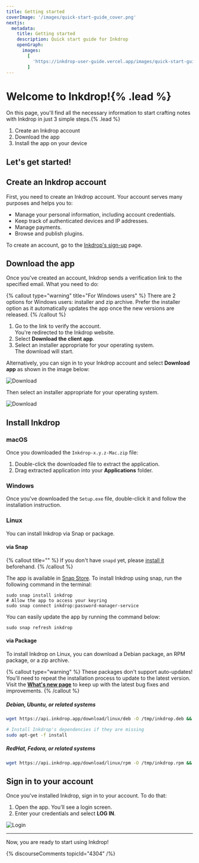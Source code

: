 ```yaml
---
title: Getting started
coverImage: '/images/quick-start-guide_cover.png'
nextjs:
  metadata:
    title: Getting started
    description: Quick start guide for Inkdrop
    openGraph:
      images:
        [
          'https://inkdrop-user-guide.vercel.app/images/quick-start-guide_cover.png',
        ]
---
```


# Welcome to Inkdrop!{% .lead %}

On this page, you'll find all the necessary information to start crafting notes with Inkdrop in just 3 simple steps.{% .lead %}

1. Create an Inkdrop account
2. Download the app
3. Install the app on your device

Let's get started!
---

## Create an Inkdrop account

First, you need to create an Inkdrop account. Your account serves many purposes and helps you to:

- Manage your personal information, including account credentials.
- Keep track of authenticated devices and IP addresses.
- Manage payments.
- Browse and publish plugins.

To create an account, go to the [Inkdrop's sign-up](https://my.inkdrop.app/signup) page.

## Download the app

Once you've created an account, Inkdrop sends a verification link to the specified email. What you need to do:

{% callout type="warning" title="For Windows users" %}
There are 2 options for Windows users: installer and zip archive. Prefer the installer option as it automatically updates the app once the new versions are released.
{% /callout %}

1. Go to the link to verify the account.  
   You're redirected to the Inkdrop website.
2. Select **Download the client app**.
3. Select an installer appropriate for your operating system.  
   The download will start.

Alternatively, you can sign in to your Inkdrop account and select **Download app** as shown in the image below:

![Download](/images/quick-start-guide_download.png)

Then select an installer appropriate for your operating system.

![Download](/images/quick-start-guide_download2.png)

## Install Inkdrop

### macOS

Once you downloaded the `Inkdrop-x.y.z-Mac.zip` file:

1. Double-click the downloaded file to extract the application.
2. Drag extracted application into your **Applications** folder.

### Windows

Once you've downloaded the `Setup.exe` file, double-click it and follow the installation instruction.

### Linux

You can install Inkdrop via Snap or package.

#### via Snap

{% callout title="" %}
If you don't have `snapd` yet, please [install it](https://snapcraft.io/docs/core/install) beforehand.
{% /callout %}

The app is available in [Snap Store](https://snapcraft.io/inkdrop). To install Inkdrop using snap, run the following command in the terminal:

```shell
sudo snap install inkdrop
# Allow the app to access your keyring
sudo snap connect inkdrop:password-manager-service
```

You can easily update the app by running the command below:

```shell
sudo snap refresh inkdrop
```

#### via Package

To install Inkdrop on Linux, you can download a Debian package, an RPM package, or a zip archive.

{% callout type="warning" %}
These packages don't support auto-updates! You'll need to repeat the installation process to update to the latest version. Visit the **[What's new page](https://forum.inkdrop.app/c/announcements)** to keep up with the latest bug fixes and improvements.
{% /callout %}

##### Debian, Ubuntu, or related systems

```bash
wget https://api.inkdrop.app/download/linux/deb -O /tmp/inkdrop.deb && sudo dpkg -i /tmp/inkdrop.deb && rm /tmp/inkdrop.deb

# Install Inkdrop's dependencies if they are missing
sudo apt-get -f install
```

##### RedHat, Fedora, or related systems

```bash
wget https://api.inkdrop.app/download/linux/rpm -O /tmp/inkdrop.rpm && sudo yum install /tmp/inkdrop.rpm && rm /tmp/inkdrop.rpm
```

## Sign in to your account

Once you've installed Inkdrop, sign in to your account. To do that:

1. Open the app. You'll see a login screen.
2. Enter your credentials and select **LOG IN**.

![Login](/images/quick-start-guide_login.png)

---

Now, you are ready to start using Inkdrop!

{% discourseComments topicId="4304" /%}
